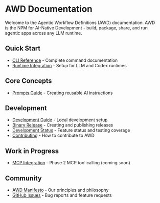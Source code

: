 # AWD Documentation

Welcome to the Agentic Workflow Definitions (AWD) documentation. AWD is the NPM for AI-Native Development - build, package, share, and run agentic apps across any LLM runtime.

## Quick Start
- [CLI Reference](cli-reference.md) - Complete command documentation
- [Runtime Integration](runtime-integration.md) - Setup for LLM and Codex runtimes

## Core Concepts
- [Prompts Guide](prompts.md) - Creating reusable AI instructions

## Development
- [Development Guide](development.md) - Local development setup
- [Binary Release](binary-release.md) - Creating and publishing releases
- [Development Status](development-status.md) - Feature status and testing coverage
- [Contributing](../CONTRIBUTING.md) - How to contribute to AWD

## Work in Progress
- [MCP Integration](wip/mcp-integration.md) - Phase 2 MCP tool calling (coming soon)

## Community
- [AWD Manifesto](../MANIFESTO.md) - Our principles and philosophy
- [GitHub Issues](https://github.com/danielmeppiel/awd-cli/issues) - Bug reports and feature requests